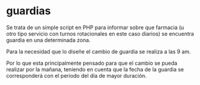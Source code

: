 # guardias

Se trata de un simple script en PHP para informar sobre que farmacia (u otro tipo servicio con turnos rotacionales en este caso diarios) se encuentra guardia en una determinada zona.

Para la necesidad que lo diseñe el cambio de guardia se realiza a las 9 am.

Por lo que esta principalmente pensado para que el cambio se pueda realizar por la mañana, teniendo en cuenta que la fecha de la guardia se corresponderá con el periodo del día de mayor duración.
